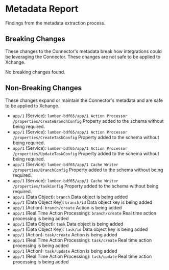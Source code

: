 # Metadata Report

Findings from the metadata extraction process.

## Breaking Changes

These changes to the Connector's metadata break how integrations could be leveraging the Connector. These changes are not safe to be applied to Xchange.

No breaking changes found.

## Non-Breaking Changes

These changes expand or maintain the Connector's metadata and are safe to be applied to Xchange.

- `app/1` (Service): `lumber-bdf65/app/1 Action Processor` `/properties/CreateBranchConfig` Property added to the schema without being required.
- `app/1` (Service): `lumber-bdf65/app/1 Action Processor` `/properties/CreateTaskConfig` Property added to the schema without being required.
- `app/1` (Service): `lumber-bdf65/app/1 Action Processor` `/properties/UpdateTaskConfig` Property added to the schema without being required.
- `app/1` (Service): `lumber-bdf65/app/1 Cache Writer` `/properties/BranchConfig` Property added to the schema without being required.
- `app/1` (Service): `lumber-bdf65/app/1 Cache Writer` `/properties/TaskConfig` Property added to the schema without being required.
- `app/1` (Data Object): `branch`  Data object is being added
- `app/1` (Data Object Key): `branch/id`  Data object key is being added
- `app/1` (Action): `branch/create`  Action is being added
- `app/1` (Real Time Action Processing): `branch/create`  Real time action processing is being added
- `app/1` (Data Object): `task`  Data object is being added
- `app/1` (Data Object Key): `task/id`  Data object key is being added
- `app/1` (Action): `task/create`  Action is being added
- `app/1` (Real Time Action Processing): `task/create`  Real time action processing is being added
- `app/1` (Action): `task/update`  Action is being added
- `app/1` (Real Time Action Processing): `task/update`  Real time action processing is being added
